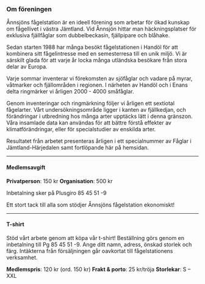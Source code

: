 ### Om föreningen

Ånnsjöns fågelstation är en ideell förening som arbetar för ökad kunskap om fågellivet i västra Jämtland. Vid Ånnsjön hittar man häckningsplatser för exklusiva fjällfåglar som dubbelbeckasin, fjällpipare och blåhake.

Sedan starten 1988 har många besökt fågelstationen i Handöl för att kombinera sitt fågelintresse med en semesterresa till en unik miljö. Vi är särskilt glada för att varje år locka många utländska besökare från stora delar av Europa.

Varje sommar inventerar vi förekomsten av sjöfåglar och vadare på myrar, våtmarker och fjällområden i regionen. I närheten av Handöl och i Enans delta ringmärker vi årligen 2000 - 4000 småfåglar.

Genom inventeringar och ringmärkning följer vi årligen ett sextiotal fågelarter. Vårt undersökningsområde ligger i kanten av fjällkedjan, och förändringar i utbredning hos många arter upptäcks lätt i denna gränszon. Våra insamlade data kan användas för att bättre förstå effekter av klimatförändringar, eller för specialstudier av enskilda arter.

Resultatet från arbetet presenteras årligen i ett specialnummer av Fåglar i Jämtland-Härjedalen samt fortlöpande här på hemsidan.

- - -

#### Medlemsavgift

**Privatperson**: 150 kr
**Organisation**: 500 kr

Inbetalning sker på Plusgiro 85 45 51 -9

Ett stort tack till alla som stödjer Ånnsjöns fågelstation ekonomiskt!

- - -

#### T-shirt

Stöd vårt arbete genom att köpa vår t-shirt! Beställning görs genom en inbetalning till Pg 85 45 51 -9. Ange ditt namn, adress, önskad storlek och färg. Intäkterna från försäljningen går oavkortat till fågelstationens verksamhet.

**Medlemspris**: 120 kr (ord. 150 kr)
**Frakt & porto**: 25 kr/tröja
**Storlekar**: S – XXL

